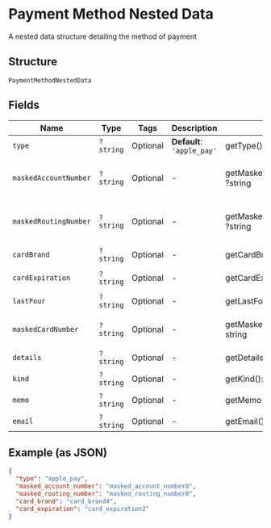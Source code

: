 
# Payment Method Nested Data

A nested data structure detailing the method of payment

## Structure

`PaymentMethodNestedData`

## Fields

| Name | Type | Tags | Description | Getter | Setter |
|  --- | --- | --- | --- | --- | --- |
| `type` | `?string` | Optional | **Default**: `'apple_pay'` | getType(): ?string | setType(?string type): void |
| `maskedAccountNumber` | `?string` | Optional | - | getMaskedAccountNumber(): ?string | setMaskedAccountNumber(?string maskedAccountNumber): void |
| `maskedRoutingNumber` | `?string` | Optional | - | getMaskedRoutingNumber(): ?string | setMaskedRoutingNumber(?string maskedRoutingNumber): void |
| `cardBrand` | `?string` | Optional | - | getCardBrand(): ?string | setCardBrand(?string cardBrand): void |
| `cardExpiration` | `?string` | Optional | - | getCardExpiration(): ?string | setCardExpiration(?string cardExpiration): void |
| `lastFour` | `?string` | Optional | - | getLastFour(): ?string | setLastFour(?string lastFour): void |
| `maskedCardNumber` | `?string` | Optional | - | getMaskedCardNumber(): ?string | setMaskedCardNumber(?string maskedCardNumber): void |
| `details` | `?string` | Optional | - | getDetails(): ?string | setDetails(?string details): void |
| `kind` | `?string` | Optional | - | getKind(): ?string | setKind(?string kind): void |
| `memo` | `?string` | Optional | - | getMemo(): ?string | setMemo(?string memo): void |
| `email` | `?string` | Optional | - | getEmail(): ?string | setEmail(?string email): void |

## Example (as JSON)

```json
{
  "type": "apple_pay",
  "masked_account_number": "masked_account_number8",
  "masked_routing_number": "masked_routing_number8",
  "card_brand": "card_brand4",
  "card_expiration": "card_expiration2"
}
```

